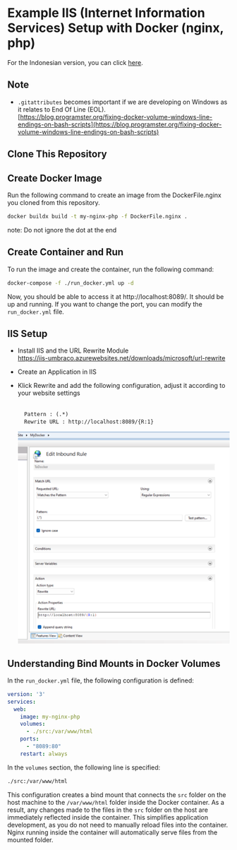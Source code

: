 # Example IIS (Internet Information Services) Setup with Docker (nginx, php)

For the Indonesian version, you can click [here](./README_id.md).

## Note
- `.gitattributes` becomes important if we are developing on Windows as it relates to End Of Line (EOL).  
  [https://blog.programster.org/fixing-docker-volume-windows-line-endings-on-bash-scripts](https://blog.programster.org/fixing-docker-volume-windows-line-endings-on-bash-scripts)

## Clone This Repository

## Create Docker Image

Run the following command to create an image from the DockerFile.nginx you cloned from this repository.

```sh
docker buildx build -t my-nginx-php -f DockerFile.nginx .
```
note: Do not ignore the dot at the end

## Create Container and Run

To run the image and create the container, run the following command:

```bash
docker-compose -f ./run_docker.yml up -d
```

Now, you should be able to access it at http://localhost:8089/. It should be up and running. If you want to change the port, you can modify the `run_docker.yml` file.

## IIS Setup

- Install IIS and the URL Rewrite Module  
    https://iis-umbraco.azurewebsites.net/downloads/microsoft/url-rewrite
- Create an Application in IIS
- Klick Rewrite and add the following configuration, adjust it according to your website settings   
  
  ```txt
    
    Pattern : (.*)
    Rewrite URL : http://localhost:8089/{R:1}
  ```
  ![img](./docimg/rewrite_url.png)

## Understanding Bind Mounts in Docker Volumes

In the `run_docker.yml` file, the following configuration is defined:

```yml
version: '3'
services:
  web:
    image: my-nginx-php
    volumes:
      - ./src:/var/www/html
    ports:
      - "8089:80"
    restart: always
```

In the `volumes` section, the following line is specified:

```sh
./src:/var/www/html
```

This configuration creates a bind mount that connects the `src` folder on the host machine to the `/var/www/html` folder inside the Docker container. As a result, any changes made to the files in the `src` folder on the host are immediately reflected inside the container. This simplifies application development, as you do not need to manually reload files into the container. Nginx running inside the container will automatically serve files from the mounted folder.